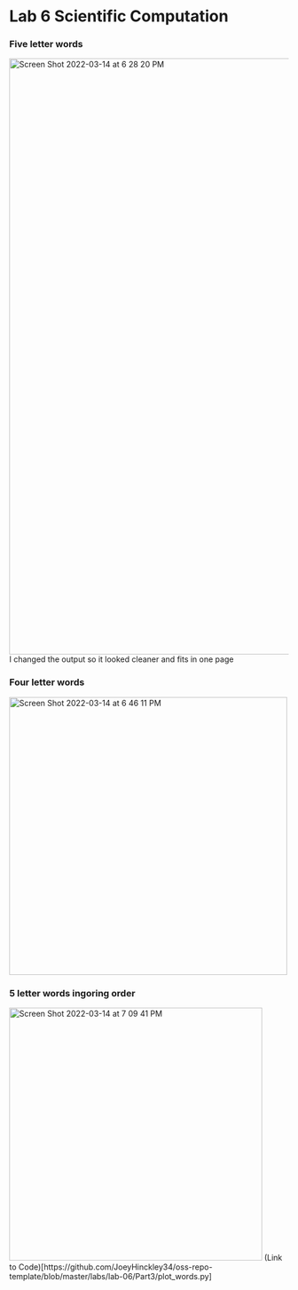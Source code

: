 # Lab 6 Scientific Computation
### Five letter words
<img width="1075" alt="Screen Shot 2022-03-14 at 6 28 20 PM" src="https://user-images.githubusercontent.com/50917542/158271359-71018a19-9609-4d47-9745-00f38889bec7.png">
I changed the output so it looked cleaner and fits in one page


### Four letter words
<img width="501" alt="Screen Shot 2022-03-14 at 6 46 11 PM" src="https://user-images.githubusercontent.com/50917542/158273098-420ec91a-6df3-4683-b622-2efa94c0460c.png">

### 5 letter words ingoring order
<img width="456" alt="Screen Shot 2022-03-14 at 7 09 41 PM" src="https://user-images.githubusercontent.com/50917542/158275393-425cf53f-d15b-426c-aacf-ef6f26a61c88.png">
(Link to Code)[https://github.com/JoeyHinckley34/oss-repo-template/blob/master/labs/lab-06/Part3/plot_words.py]
